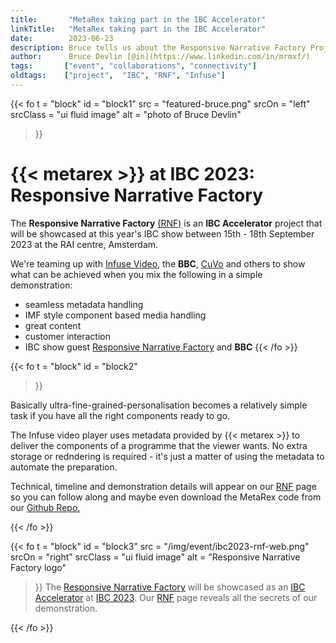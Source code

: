 ```yaml
---
title:       "MetaRex taking part in the IBC Accelerator"
linkTitle:   "MetaRex taking part in the IBC Accelerator"
date:        2023-06-23
description: Bruce tells us about the Responsive Narrative Factory Project for IBC 2023.
author:      Bruce Devlin [@in](https://www.linkedin.com/in/mrmxf/)
tags:       ["event", "collaborations", "connectivity"] 
oldtags:    ["project",  "IBC", "RNF", "Infuse"]
---
```


<!-- ####################################################################### -->
{{< fo t = "block"
  id       = "block1"
  src      = "featured-bruce.png"
  srcOn    = "left"
  srcClass = "ui fluid image"
  alt = "photo of Bruce Devlin"
>}}
# {{< metarex >}} at IBC 2023: Responsive Narrative Factory

The **Responsive Narrative Factory** [(RNF)] is an **IBC Accelerator** project that will be showcased at this year's IBC show between 15th - 18th September 2023 at the RAI centre, Amsterdam.

We're teaming up with [Infuse Video], the **BBC**, [CuVo] and others to show what can be achieved when you mix the following in a simple demonstration:

* seamless metadata handling
* IMF style component based media handling
* great content
* customer interaction
* IBC show guest [Responsive Narrative Factory] and **BBC**
{{< /fo >}}
<!-- ####################################################################### -->
{{< fo t = "block"
    id   = "block2"
>}}

Basically ultra-fine-grained-personalisation becomes a relatively simple
task if you have all the right components ready to go.

The Infuse video player uses metadata provided by {{< metarex >}} to deliver the
components of a programme that the viewer wants. No extra storage or redndering
is required - it's just a matter of using the metadata to automate the
preparation.

Technical, timeline and demonstration details will appear on our [RNF] page so
you can follow along and maybe even download the MetaRex code from our [Github Repo.]


{{< /fo >}}
<!-- ####################################################################### -->
{{< fo t = "block"
  id       = "block3"
  src      = "/img/event/ibc2023-rnf-web.png"
  srcOn    = "right"
  srcClass = "ui fluid image"
  alt = "Responsive Narrative Factory logo"
>}}
The [Responsive Narrative Factory] will be showcased as an [IBC Accelerator] at
[IBC 2023]. Our [RNF] page reveals all the secrets of our demonstration.


[github]:           https://github.com/metarex-media
[IBC]:              https://show.ibc.org/
[Infuse Video]:     https://www.infuse.video/
[CuVo]:             https://cuvo.ai/cuvo-to-showcase-innovations-at-ibc2023-conference/#:~:text=The%20Accelerator%20Program%20is%20an,test%20and%20refine%20groundbreaking%20concepts
[MPTS2023]:        /blog/2023/05/04/2023-05-04-metarex-mpts-2023-may-mega-update/
[(RNF)]:           /project/Archive/IBC2023/_index.md
[RNF]:           /project/Archive/IBC2023/_index.md
[IBC Accelerator]:  https://show.ibc.org/accelerator-media-innovation-programme
[Github Repo.]:     https://github.com/metarex-media
[Responsive Narrative Factory]:  https://show.ibc.org/accelerator-media-innovation-programme/accelerator-project-responsive-narrative-factory
[IBC 2023]:        https://show.ibc.org/
{{< /fo >}}